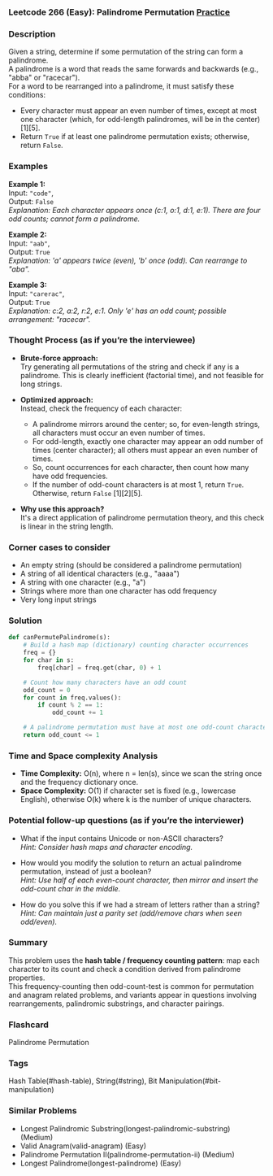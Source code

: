 ### Leetcode 266 (Easy): Palindrome Permutation [Practice](https://leetcode.com/problems/palindrome-permutation)

### Description  
Given a string, determine if some permutation of the string can form a palindrome.  
A palindrome is a word that reads the same forwards and backwards (e.g., "abba" or "racecar").  
For a word to be rearranged into a palindrome, it must satisfy these conditions:
- Every character must appear an even number of times, except at most one character (which, for odd-length palindromes, will be in the center) [1][5].  
- Return `True` if at least one palindrome permutation exists; otherwise, return `False`.


### Examples  

**Example 1:**  
Input: `"code"`,  
Output: `False`  
*Explanation: Each character appears once (c:1, o:1, d:1, e:1). There are four odd counts; cannot form a palindrome.*

**Example 2:**  
Input: `"aab"`,  
Output: `True`  
*Explanation: 'a' appears twice (even), 'b' once (odd). Can rearrange to "aba".*

**Example 3:**  
Input: `"carerac"`,  
Output: `True`  
*Explanation: c:2, a:2, r:2, e:1. Only 'e' has an odd count; possible arrangement: "racecar".*


### Thought Process (as if you’re the interviewee)  
- **Brute-force approach:**  
  Try generating all permutations of the string and check if any is a palindrome. This is clearly inefficient (factorial time), and not feasible for long strings.

- **Optimized approach:**  
  Instead, check the frequency of each character:
  - A palindrome mirrors around the center; so, for even-length strings, all characters must occur an even number of times.
  - For odd-length, exactly one character may appear an odd number of times (center character); all others must appear an even number of times.
  - So, count occurrences for each character, then count how many have odd frequencies.
  - If the number of odd-count characters is at most 1, return `True`. Otherwise, return `False` [1][2][5].

- **Why use this approach?**  
  It's a direct application of palindrome permutation theory, and this check is linear in the string length.


### Corner cases to consider  
- An empty string (should be considered a palindrome permutation)
- A string of all identical characters (e.g., "aaaa")
- A string with one character (e.g., "a")
- Strings where more than one character has odd frequency
- Very long input strings


### Solution

```python
def canPermutePalindrome(s):
    # Build a hash map (dictionary) counting character occurrences
    freq = {}
    for char in s:
        freq[char] = freq.get(char, 0) + 1

    # Count how many characters have an odd count
    odd_count = 0
    for count in freq.values():
        if count % 2 == 1:
            odd_count += 1

    # A palindrome permutation must have at most one odd-count character
    return odd_count <= 1
```

### Time and Space complexity Analysis  

- **Time Complexity:** O(n), where n = len(s), since we scan the string once and the frequency dictionary once.
- **Space Complexity:** O(1) if character set is fixed (e.g., lowercase English), otherwise O(k) where k is the number of unique characters.


### Potential follow-up questions (as if you’re the interviewer)  

- What if the input contains Unicode or non-ASCII characters?  
  *Hint: Consider hash maps and character encoding.*

- How would you modify the solution to return an actual palindrome permutation, instead of just a boolean?  
  *Hint: Use half of each even-count character, then mirror and insert the odd-count char in the middle.*

- How do you solve this if we had a stream of letters rather than a string?  
  *Hint: Can maintain just a parity set (add/remove chars when seen odd/even).*

### Summary
This problem uses the **hash table / frequency counting pattern**: map each character to its count and check a condition derived from palindrome properties.  
This frequency-counting then odd-count-test is common for permutation and anagram related problems, and variants appear in questions involving rearrangements, palindromic substrings, and character pairings.


### Flashcard
Palindrome Permutation

### Tags
Hash Table(#hash-table), String(#string), Bit Manipulation(#bit-manipulation)

### Similar Problems
- Longest Palindromic Substring(longest-palindromic-substring) (Medium)
- Valid Anagram(valid-anagram) (Easy)
- Palindrome Permutation II(palindrome-permutation-ii) (Medium)
- Longest Palindrome(longest-palindrome) (Easy)